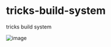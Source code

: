 # tricks-build-system
tricks build system

![image](https://github.com/user-attachments/assets/a7700662-8034-4703-be30-a6dcc7b56c82)

